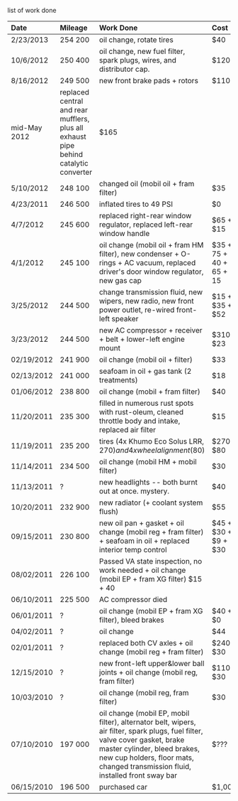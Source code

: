 list of work done



| Date | Mileage | Work Done | Cost |
|:-----|:--------|:----------|:-----|
2/23/2013 | 254 200 |oil change, rotate tires |$40 
10/6/2012 | 250 400 | oil change, new fuel filter, spark plugs, wires, and distributor cap. | $120
8/16/2012 | 249 500 | new front brake pads + rotors | $110
mid-May 2012 | replaced central and rear mufflers, plus all exhaust pipe behind catalytic converter | $165
5/10/2012 | 248 100 | changed oil (mobil oil + fram filter) | $35
4/23/2011 | 246 500 | inflated tires to 49 PSI | $0
4/7/2012 | 245 600 | replaced right-rear window regulator, replaced left-rear window handle | $65 + $15
4/1/2012 | 245 100 | oil change (mobil oil + fram HM filter), new condenser + O-rings + AC vacuum, replaced driver's door window regulator, new gas cap | $35 + 75 + 40 + 65 + 15
3/25/2012 | 244 500 | change transmission fluid, new wipers, new radio, new front power outlet, re-wired front-left speaker | $15 + $35 + $52
3/23/2012 | 244 500 | new AC compressor + receiver + belt + lower-left engine mount | $310 + $23
02/19/2012 | 241 900 |oil change (mobil oil + filter) | $33
02/13/2012 | 241 000 | seafoam in oil + gas tank (2 treatments) | $18
01/06/2012 | 238 800 | oil change (mobil + fram filter) | $40
11/20/2011 | 235 300 | filled in numerous rust spots with rust-oleum, cleaned throttle body and intake, replaced air filter | $15
11/19/2011 | 235 200 | tires (4x Khumo Eco Solus LRR, $270) and 4x wheel alignment ($80) | $270 + $80
11/14/2011 | 234 500 | oil change (mobil HM + mobil filter) | $30
11/13/2011 | ? | new headlights -- both burnt out at once. mystery. | $40
10/20/2011 | 232 900 | new radiator (+ coolant system flush) | $55
09/15/2011 | 230 800 | new oil pan + gasket + oil change (mobil reg + fram filter) + seafoam in oil + replaced interior temp control | $45 + $30 + $9 + $30
08/02/2011 | 226 100 | Passed VA state inspection, no work needed + oil change (mobil EP + fram XG filter) $15 + 40
06/10/2011 | 225 500 | AC compressor died
06/01/2011 | ? | oil change (mobil EP + fram XG filter), bleed brakes | $40 + $0
04/02/2011 | ? | oil change | $44
02/01/2011 | ? | replaced both CV axles + oil change (mobil reg + fram filter) | $240 + $30
12/15/2010 | ? | new front-left upper&lower ball joints + oil change (mobil reg, fram filter) | $110 + $30
10/03/2010 | ? | oil change (mobil reg, fram filter) | $30
07/10/2010 | 197 000 | oil change (mobil EP, mobil filter), alternator belt, wipers, air filter, spark plugs, fuel filter, valve cover gasket, brake master cylinder, bleed brakes, new cup holders, floor mats, changed transmission fluid, installed front sway bar | $???
06/15/2010 | 196 500 | purchased car | $1,000
